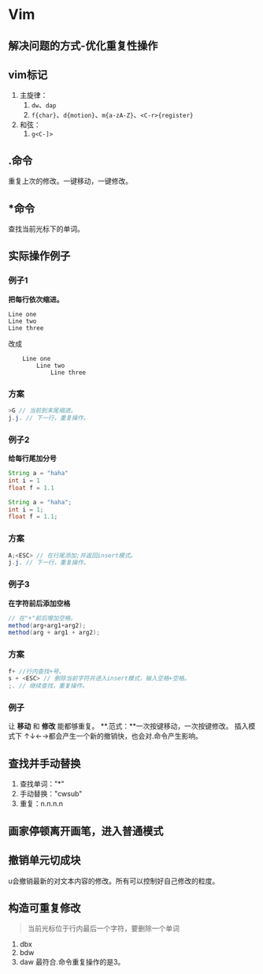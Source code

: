 # Vim

## 解决问题的方式-优化重复性操作
## vim标记
1. 主旋律：
    1. `dw`、`dap`
    2. `f{char}`、`d{motion}`、`m{a-zA-Z}`、`<C-r>{register}`
2. 和弦：
    1. `g<C-]>`

## .命令
重复上次的修改。一键移动，一键修改。  

## *命令
查找当前光标下的单词。

## 实际操作例子
### 例子1
**把每行依次缩进。**
```
Line one
Line two
Line three
```
改成
```
    Line one
        Line two
            Line three
```
### 方案
```java
>G // 当前到末尾缩进。  
j.j. // 下一行，重复操作。
```

### 例子2
**给每行尾加分号**
```java
String a = "haha"
int i = 1
float f = 1.1
```
```java
String a = "haha";
int i = 1;
float f = 1.1;
```
### 方案
```java
A;<ESC> // 在行尾添加;并返回insert模式。  
j.j. // 下一行，重复操作。
```

### 例子3
**在字符前后添加空格**
```java
// 在"+"前后增加空格。
method(arg+arg1+arg2);
method(arg + arg1 + arg2);
```
### 方案
```java
f+ //行内查找+号。  
s + <ESC> // 删除当前字符并进入insert模式，输入空格+空格。  
;. // 继续查找，重复操作。
```
### 例子
让 **移动** 和 **修改** 能都够重复。
**.范式：**一次按键移动，一次按键修改。
插入模式下 ↑↓←→都会产生一个新的撤销快，也会对.命令产生影响。

## 查找并手动替换
1. 查找单词："*"
2. 手动替换："cwsub<ESC>"
3. 重复：n.n.n.n

## 画家停顿离开画笔，进入普通模式

## 撤销单元切成块
u会撤销最新的对文本内容的修改。所有可以控制好自己修改的粒度。

## 构造可重复修改
> 当前光标位于行内最后一个字符，要删除一个单词
1. dbx
2. bdw
3. daw
最符合.命令重复操作的是3。
